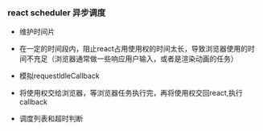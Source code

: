 ### react scheduler 异步调度
- 维护时间片
 + 在一定的时间段内，阻止react占用使用权的时间太长，导致浏览器使用的时间不充足（浏览器通常做一些响应用户输入，或者是渲染动画的任务）
- 模拟requestldleCallback
 + 将使用权交给浏览器，等浏览器任务执行完，再将使用权交回react,执行callback
- 调度列表和超时判断